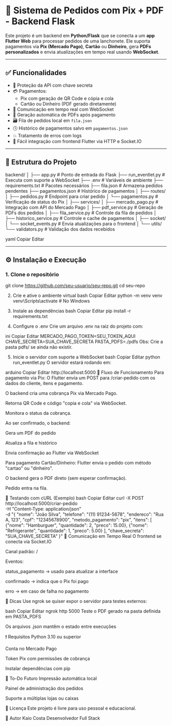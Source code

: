 # 🧾 Sistema de Pedidos com Pix + PDF - Backend Flask

Este projeto é um backend em **Python/Flask** que se conecta a um **app Flutter Web** para processar pedidos de uma lanchonete. Ele suporta pagamentos via **Pix (Mercado Pago)**, **Cartão** ou **Dinheiro**, gera **PDFs personalizados** e envia atualizações em tempo real usando **WebSocket**.

---

## ✅ Funcionalidades

- 🔐 Proteção da API com chave secreta
- 💳 Pagamentos:
  - Pix com geração de QR Code e cópia e cola
  - Cartão ou Dinheiro (PDF gerado diretamente)
- 📡 Comunicação em tempo real com WebSocket
- 🧾 Geração automática de PDFs após pagamento
- 🗃️ Fila de pedidos local em `fila.json`
- 🕓 Histórico de pagamentos salvo em `pagamentos.json`
- 💥 Tratamento de erros com logs
- 🔌 Fácil integração com frontend Flutter via HTTP e Socket.IO

---

## 📂 Estrutura do Projeto

backend/
│
├── app.py # Ponto de entrada do Flask
├── run_eventlet.py # Executa com suporte a WebSocket
├── .env # Variáveis de ambiente
├── requirements.txt # Pacotes necessários
├── fila.json # Armazena pedidos pendentes
├── pagamentos.json # Histórico de pagamentos
│
├── routes/
│ ├── pedidos.py # Endpoint para criar pedido
│ └── pagamentos.py # Verificação de status do Pix
│
├── services/
│ ├── mercado_pago.py # Integração com API do Mercado Pago
│ ├── pdf_service.py # Geração de PDFs dos pedidos
│ ├── fila_service.py # Controle da fila de pedidos
│ ├── historico_service.py # Controle e cache de pagamentos
│
├── socket/
│ └── socket_events.py # Envia atualizações para o frontend
│
└── utils/
└── validators.py # Validação dos dados recebidos

yaml
Copiar
Editar

---

## ⚙️ Instalação e Execução

### 1. Clone o repositório


git clone https://github.com/seu-usuario/seu-repo.git
cd seu-repo

2. Crie e ative o ambiente virtual
bash
Copiar
Editar
python -m venv venv
venv\Scripts\activate  # No Windows

4. Instale as dependências
bash
Copiar
Editar
pip install -r requirements.txt

6. Configure o .env
Crie um arquivo .env na raiz do projeto com:

ini
Copiar
Editar
MERCADO_PAGO_TOKEN=SEU_TOKEN_AQUI
CHAVE_SECRETA=SUA_CHAVE_SECRETA
PASTA_PDFS=./pdfs
Obs: Crie a pasta pdfs/ se ainda não existir.

5. Inicie o servidor com suporte a WebSocket
bash
Copiar
Editar
python run_eventlet.py
O servidor estará rodando em:

arduino
Copiar
Editar
http://localhost:5000
🔁 Fluxo de Funcionamento
Para pagamento via Pix:
O Flutter envia um POST para /criar-pedido com os dados do cliente, itens e pagamento.

O backend cria uma cobrança Pix via Mercado Pago.

Retorna QR Code e código "copia e cola" via WebSocket.

Monitora o status da cobrança.

Ao ser confirmado, o backend:

Gera um PDF do pedido

Atualiza a fila e histórico

Envia confirmação ao Flutter via WebSocket

Para pagamento Cartão/Dinheiro:
Flutter envia o pedido com método "cartao" ou "dinheiro".

O backend gera o PDF direto (sem esperar confirmação).

Pedido entra na fila.

🧪 Testando com cURL (Exemplo)
bash
Copiar
Editar
curl -X POST http://localhost:5000/criar-pedido \
-H "Content-Type: application/json" \
-d "{
  \"nome\": \"João Silva\",
  \"telefone\": \"(11) 91234-5678\",
  \"endereco\": \"Rua A, 123\",
  \"cpf\": \"12345678900\",
  \"metodo_pagamento\": \"pix\",
  \"itens\": [
    {\"nome\": \"Hamburguer\", \"quantidade\": 2, \"preco\": 15.00},
    {\"nome\": \"Refrigerante\", \"quantidade\": 1, \"preco\": 5.00}
  ],
  \"chave_secreta\": \"SUA_CHAVE_SECRETA\"
}"
💬 Comunicação em Tempo Real
O frontend se conecta via Socket.IO

Canal padrão: /

Eventos:

status_pagamento → usado para atualizar a interface

confirmado → indica que o Pix foi pago

erro → em caso de falha no pagamento

🧠 Dicas
Use ngrok se quiser expor o servidor para testes externos:

bash
Copiar
Editar
ngrok http 5000
Teste o PDF gerado na pasta definida em PASTA_PDFS

Os arquivos .json mantêm o estado entre execuções

❗ Requisitos
Python 3.10 ou superior

Conta no Mercado Pago

Token Pix com permissões de cobrança

Instalar dependências com pip

📌 To-Do Futuro
 Impressão automática local

 Painel de administração dos pedidos

 Suporte a múltiplas lojas ou caixas

📄 Licença
Este projeto é livre para uso pessoal e educacional.

👤 Autor
Kaio Costa
Desenvolvedor Full Stack
